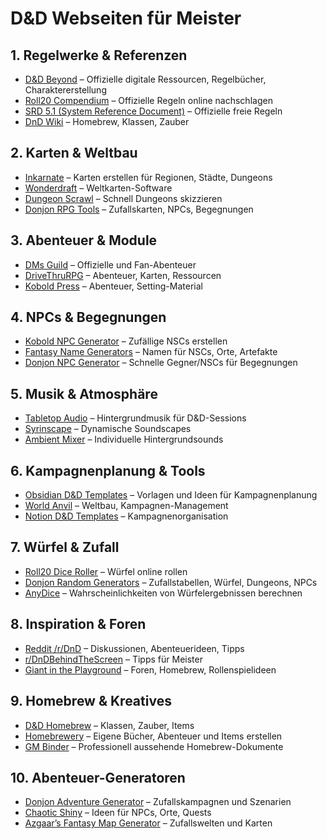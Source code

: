 # D&D Webseiten für Meister

## 1. Regelwerke & Referenzen
- [D&D Beyond](https://www.dndbeyond.com) – Offizielle digitale Ressourcen, Regelbücher, Charaktererstellung
- [Roll20 Compendium](https://roll20.net/compendium/dnd5e) – Offizielle Regeln online nachschlagen
- [SRD 5.1 (System Reference Document)](https://www.5esrd.com) – Offizielle freie Regeln
- [DnD Wiki](https://www.dandwiki.com/wiki/Main_Page) – Homebrew, Klassen, Zauber

## 2. Karten & Weltbau
- [Inkarnate](https://inkarnate.com) – Karten erstellen für Regionen, Städte, Dungeons
- [Wonderdraft](https://www.wonderdraft.net) – Weltkarten-Software
- [Dungeon Scrawl](https://probabletrain.itch.io/dungeon-scrawl) – Schnell Dungeons skizzieren
- [Donjon RPG Tools](https://donjon.bin.sh) – Zufallskarten, NPCs, Begegnungen

## 3. Abenteuer & Module
- [DMs Guild](https://www.dmsguild.com) – Offizielle und Fan-Abenteuer
- [DriveThruRPG](https://www.drivethrurpg.com) – Abenteuer, Karten, Ressourcen
- [Kobold Press](https://koboldpress.com) – Abenteuer, Setting-Material

## 4. NPCs & Begegnungen
- [Kobold NPC Generator](https://kobold.npcgenerator.com) – Zufällige NSCs erstellen
- [Fantasy Name Generators](https://www.fantasynamegenerators.com) – Namen für NSCs, Orte, Artefakte
- [Donjon NPC Generator](https://donjon.bin.sh/5e/npc/) – Schnelle Gegner/NSCs für Begegnungen

## 5. Musik & Atmosphäre
- [Tabletop Audio](https://tabletopaudio.com) – Hintergrundmusik für D&D-Sessions
- [Syrinscape](https://syrinscape.com) – Dynamische Soundscapes
- [Ambient Mixer](https://www.ambient-mixer.com) – Individuelle Hintergrundsounds

## 6. Kampagnenplanung & Tools
- [Obsidian D&D Templates](https://forum.obsidian.md/) – Vorlagen und Ideen für Kampagnenplanung
- [World Anvil](https://www.worldanvil.com) – Weltbau, Kampagnen-Management
- [Notion D&D Templates](https://www.notion.so/templates) – Kampagnenorganisation

## 7. Würfel & Zufall
- [Roll20 Dice Roller](https://roll20.net/dice-roller) – Würfel online rollen
- [Donjon Random Generators](https://donjon.bin.sh) – Zufallstabellen, Würfel, Dungeons, NPCs
- [AnyDice](https://anydice.com) – Wahrscheinlichkeiten von Würfelergebnissen berechnen

## 8. Inspiration & Foren
- [Reddit /r/DnD](https://www.reddit.com/r/DnD/) – Diskussionen, Abenteuerideen, Tipps
- [r/DnDBehindTheScreen](https://www.reddit.com/r/DnDBehindTheScreen/) – Tipps für Meister
- [Giant in the Playground](https://www.giantitp.com/forums/) – Foren, Homebrew, Rollenspielideen

## 9. Homebrew & Kreatives
- [D&D Homebrew](https://www.dandwiki.com/wiki/Main_Page) – Klassen, Zauber, Items
- [Homebrewery](https://homebrewery.naturalcrit.com/) – Eigene Bücher, Abenteuer und Items erstellen
- [GM Binder](https://www.gmbinder.com) – Professionell aussehende Homebrew-Dokumente

## 10. Abenteuer-Generatoren
- [Donjon Adventure Generator](https://donjon.bin.sh/dnd/adventure/) – Zufallskampagnen und Szenarien
- [Chaotic Shiny](http://chaoticshiny.com/) – Ideen für NPCs, Orte, Quests
- [Azgaar’s Fantasy Map Generator](https://azgaar.github.io/Fantasy-Map-Generator/) – Zufallswelten und Karten
